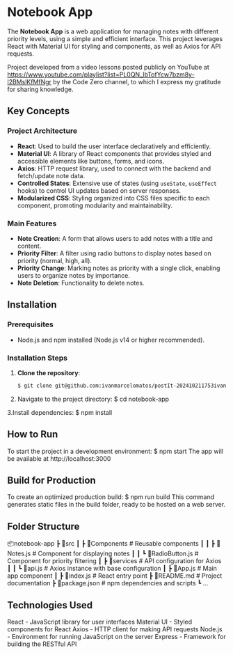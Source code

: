 # Notebook App

The **Notebook App** is a web application for managing notes with different priority levels, using a simple and efficient interface. This project leverages React with Material UI for styling and components, as well as Axios for API requests.

Project developed from a video lessons posted publicly on YouTube at <https://www.youtube.com/playlist?list=PL0QN_lbTofYcw7bzm8y-l2BMslKfMfNgr> by the Code Zero channel, to which I express my gratitude for sharing knowledge.




## Key Concepts

### Project Architecture
- **React**: Used to build the user interface declaratively and efficiently.
- **Material UI**: A library of React components that provides styled and accessible elements like buttons, forms, and icons.
- **Axios**: HTTP request library, used to connect with the backend and fetch/update note data.
- **Controlled States**: Extensive use of states (using `useState`, `useEffect` hooks) to control UI updates based on server responses.
- **Modularized CSS**: Styling organized into CSS files specific to each component, promoting modularity and maintainability.

### Main Features
- **Note Creation**: A form that allows users to add notes with a title and content.
- **Priority Filter**: A filter using radio buttons to display notes based on priority (normal, high, all).
- **Priority Change**: Marking notes as priority with a single click, enabling users to organize notes by importance.
- **Note Deletion**: Functionality to delete notes.






## Installation

### Prerequisites
- Node.js and npm installed (Node.js v14 or higher recommended).

### Installation Steps
1. **Clone the repository**:
   ```bash
   $ git clone git@github.com:ivanmarcelomatos/postIt-202410211753ivanmmatos.git

2. Navigate to the project directory:
   $ cd notebook-app
   
3.Install dependencies:
  $ npm install






## How to Run

To start the project in a development environment:
  $ npm start
  The app will be available at http://localhost:3000





## Build for Production
  To create an optimized production build:
  $ npm run build
  This command generates static files in the build folder, ready to be hosted on a web server.






## Folder Structure

📦notebook-app
 ┣ 📂src
 ┃ ┣ 📂Components         # Reusable components
 ┃ ┃ ┣ 📜Notes.js         # Component for displaying notes
 ┃ ┃ ┗ 📜RadioButton.js   # Component for priority filtering
 ┃ ┣ 📂services           # API configuration for Axios
 ┃ ┃ ┗ 📜api.js           # Axios instance with base configuration
 ┃ ┣ 📜App.js             # Main app component
 ┃ ┣ 📜index.js           # React entry point
 ┣ 📜README.md            # Project documentation
 ┣ 📜package.json         # npm dependencies and scripts
 ┗ ...





## Technologies Used

React - JavaScript library for user interfaces
Material UI - Styled components for React
Axios - HTTP client for making API requests
Node.js - Environment for running JavaScript on the server
Express - Framework for building the RESTful API






